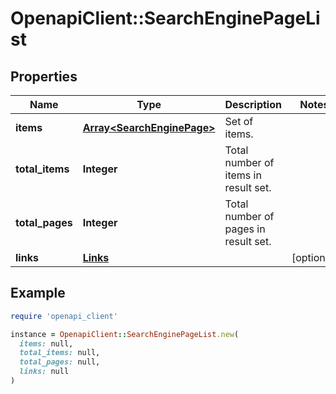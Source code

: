 # OpenapiClient::SearchEnginePageList

## Properties

| Name | Type | Description | Notes |
| ---- | ---- | ----------- | ----- |
| **items** | [**Array&lt;SearchEnginePage&gt;**](SearchEnginePage.md) | Set of items. |  |
| **total_items** | **Integer** | Total number of items in result set. |  |
| **total_pages** | **Integer** | Total number of pages in result set. |  |
| **links** | [**Links**](Links.md) |  | [optional] |

## Example

```ruby
require 'openapi_client'

instance = OpenapiClient::SearchEnginePageList.new(
  items: null,
  total_items: null,
  total_pages: null,
  links: null
)
```

